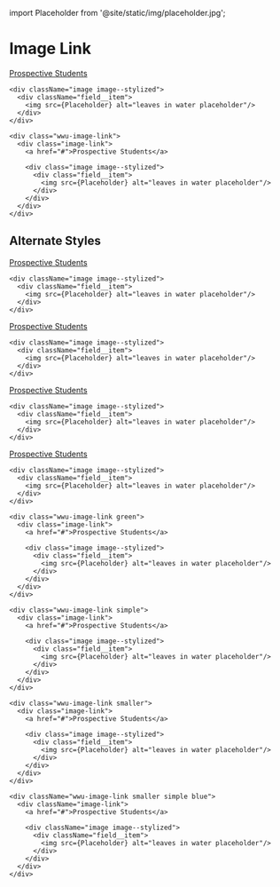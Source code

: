 import Placeholder from '@site/static/img/placeholder.jpg';

# Image Link
<div className="wwu-image-link"> 
  <div className="image-link">
    <a href="#">Prospective Students</a>
    
    <div className="image image--stylized">
      <div className="field__item">
        <img src={Placeholder} alt="leaves in water placeholder"/>
      </div>
    </div>
  </div>
</div>

```
<div class="wwu-image-link"> 
  <div class="image-link">
    <a href="#">Prospective Students</a>
    
    <div class="image image--stylized">
      <div class="field__item">
        <img src={Placeholder} alt="leaves in water placeholder"/>
      </div>
    </div>
  </div>
</div>
```

## Alternate Styles
<div className="wwu-image-link green"> 
  <div className="image-link">
    <a href="#">Prospective Students</a>
    
    <div className="image image--stylized">
      <div className="field__item">
        <img src={Placeholder} alt="leaves in water placeholder"/>
      </div>
    </div>
  </div>
</div>

<div className="wwu-image-link simple"> 
  <div className="image-link">
    <a href="#">Prospective Students</a>
    
    <div className="image image--stylized">
      <div className="field__item">
        <img src={Placeholder} alt="leaves in water placeholder"/>
      </div>
    </div>
  </div>
</div>

<div className="wwu-image-link smaller"> 
  <div className="image-link">
    <a href="#">Prospective Students</a>
    
    <div className="image image--stylized">
      <div className="field__item">
        <img src={Placeholder} alt="leaves in water placeholder"/>
      </div>
    </div>
  </div>
</div>

<div className="wwu-image-link smaller simple blue"> 
  <div className="image-link">
    <a href="#">Prospective Students</a>
    
    <div className="image image--stylized">
      <div className="field__item">
        <img src={Placeholder} alt="leaves in water placeholder"/>
      </div>
    </div>
  </div>
</div>

```
<div class="wwu-image-link green"> 
  <div class="image-link">
    <a href="#">Prospective Students</a>
    
    <div class="image image--stylized">
      <div class="field__item">
        <img src={Placeholder} alt="leaves in water placeholder"/>
      </div>
    </div>
  </div>
</div>

<div class="wwu-image-link simple"> 
  <div class="image-link">
    <a href="#">Prospective Students</a>
    
    <div class="image image--stylized">
      <div class="field__item">
        <img src={Placeholder} alt="leaves in water placeholder"/>
      </div>
    </div>
  </div>
</div>

<div class="wwu-image-link smaller"> 
  <div class="image-link">
    <a href="#">Prospective Students</a>
    
    <div class="image image--stylized">
      <div class="field__item">
        <img src={Placeholder} alt="leaves in water placeholder"/>
      </div>
    </div>
  </div>
</div>

<div className="wwu-image-link smaller simple blue"> 
  <div className="image-link">
    <a href="#">Prospective Students</a>
    
    <div className="image image--stylized">
      <div className="field__item">
        <img src={Placeholder} alt="leaves in water placeholder"/>
      </div>
    </div>
  </div>
</div>
```